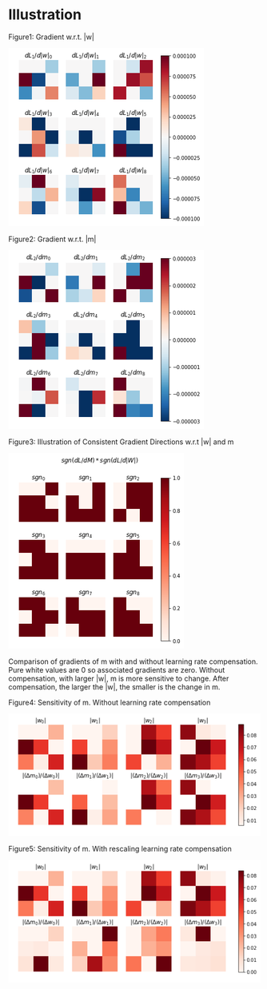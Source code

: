 # Illustration
Figure1: Gradient w.r.t. |w|

![alt text](https://github.com/ijairebutt/ijairebutt/blob/master/g1.png)


Figure2: Gradient w.r.t. |m|

![alt text](https://github.com/ijairebutt/ijairebutt/blob/master/g2.png)


Figure3:  Illustration of Consistent Gradient Directions w.r.t |w| and m

![alt text](https://github.com/ijairebutt/ijairebutt/blob/master/sign.png)


Comparison of gradients of m with and without learning rate compensation. Pure white values are 0 so associated gradients are zero. Without compensation, with larger |w|, m is more sensitive to change. After compensation, the larger the |w|, the smaller is the change in m.

Figure4:  Sensitivity of m. Without learning rate compensation

![alt text](https://github.com/ijairebutt/ijairebutt/blob/master/v_ab_no_comp.png)


Figure5:  Sensitivity of m. With rescaling learning rate compensation

![alt text](https://github.com/ijairebutt/ijairebutt/blob/master/v_ab_comp_scale.png)


